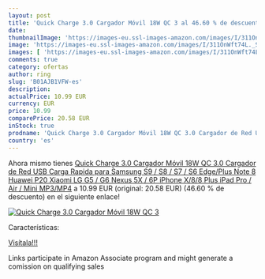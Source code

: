 ```yaml
---
layout: post
title: 'Quick Charge 3.0 Cargador Móvil 18W QC 3 al 46.60 % de descuento'
date: 
thumbnailImage: 'https://images-eu.ssl-images-amazon.com/images/I/311OnWft74L._SL200_.jpg'
image: 'https://images-eu.ssl-images-amazon.com/images/I/311OnWft74L._SL200_.jpg'
images: [ 'https://images-eu.ssl-images-amazon.com/images/I/311OnWft74L._SL200_.jpg' ]
comments: true
category: ofertas
author: ring
slug: 'B01AJB1VFW-es'
description:
actualPrice: 10.99 EUR
currency: EUR
price: 10.99
comparePrice: 20.58 EUR
inStock: true
prodname: 'Quick Charge 3.0 Cargador Móvil 18W QC 3.0 Cargador de Red USB Carga Rapida para Samsung S9 / S8 / S7 / S6 Edge/Plus  Note 8  Huawei P20  Xiaomi  LG G5 / G6  Nexus 5X / 6P iPhone X/8/8 Plus  iPad Pro / Air / Mini  MP3/MP4'
country: 'es'
---
```


Ahora mismo tienes [Quick Charge 3.0 Cargador Móvil 18W QC 3.0 Cargador de Red USB Carga Rapida para Samsung S9 / S8 / S7 / S6 Edge/Plus  Note 8  Huawei P20  Xiaomi  LG G5 / G6  Nexus 5X / 6P iPhone X/8/8 Plus  iPad Pro / Air / Mini  MP3/MP4](https://www.amazon.es/dp/B01AJB1VFW/?tag=tolees-21) a 10.99 EUR (original: 20.58 EUR) (46.60 %  de descuento) en el siguiente enlace!

[![Quick Charge 3.0 Cargador Móvil 18W QC 3](https://images-eu.ssl-images-amazon.com/images/I/311OnWft74L._SL200_.jpg)](https://www.amazon.es/dp/B01AJB1VFW/?tag=tolees-21)

Características:


[Visítala!!!](https://www.amazon.es/dp/B01AJB1VFW/?tag=tolees-21)

Links participate in Amazon Associate program and might generate a comission on qualifying sales

